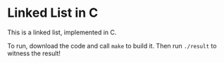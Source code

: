 # Linked List in C

This is a linked list, implemented in C. 

To run, download the code and call `make` to build it. Then run `./result` to witness the result!